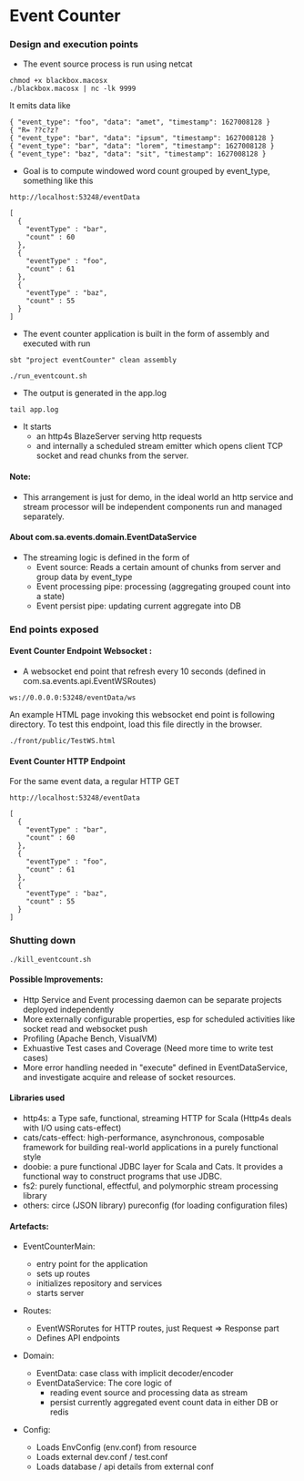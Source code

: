 # Event Counter
###

### Design and execution points

- The event source process is run using netcat
```
chmod +x blackbox.macosx
./blackbox.macosx | nc -lk 9999 
``` 

It emits data like

```
{ "event_type": "foo", "data": "amet", "timestamp": 1627008128 }
{ "R= ??c?z?
{ "event_type": "bar", "data": "ipsum", "timestamp": 1627008128 }
{ "event_type": "bar", "data": "lorem", "timestamp": 1627008128 }
{ "event_type": "baz", "data": "sit", "timestamp": 1627008128 }
```  

- Goal is to compute windowed word count grouped by event_type, something like this

```
http://localhost:53248/eventData

[
  {
    "eventType" : "bar",
    "count" : 60
  },
  {
    "eventType" : "foo",
    "count" : 61
  },
  {
    "eventType" : "baz",
    "count" : 55
  }
]
```

- The event counter application is built in the form of assembly and executed with run
```
sbt "project eventCounter" clean assembly

./run_eventcount.sh
```
- The output is generated in the app.log
```
tail app.log
```
- It starts 
  * an http4s BlazeServer serving http requests 
  * and internally a scheduled stream emitter which opens client TCP socket and read chunks from the server.

#### Note:
- This arrangement is just for demo, in the ideal world an http service and stream processor will be independent components run and managed separately. 

#### About com.sa.events.domain.EventDataService
- The streaming logic is defined in the form of 
  * Event source: Reads a certain amount of chunks from server and group data by event_type
  * Event processing pipe: processing (aggregating grouped count into a state)
  * Event persist pipe: updating current aggregate into DB 
  
### End points exposed ###
#### Event Counter Endpoint Websocket :

- A websocket end point that refresh every 10 seconds (defined in com.sa.events.api.EventWSRoutes)

```
ws://0.0.0.0:53248/eventData/ws
```
An example HTML page invoking this websocket end point is following directory.
To test this endpoint, load this file directly in the browser.
```
./front/public/TestWS.html
```
#### Event Counter HTTP Endpoint 
For the same event data, a regular HTTP GET
```
http://localhost:53248/eventData

[
  {
    "eventType" : "bar",
    "count" : 60
  },
  {
    "eventType" : "foo",
    "count" : 61
  },
  {
    "eventType" : "baz",
    "count" : 55
  }
]
```
### Shutting down
```
./kill_eventcount.sh
```

#### Possible Improvements:

* Http Service and Event processing daemon can be separate projects deployed independently
* More externally configurable properties, esp for scheduled activities like socket read and websocket push
* Profiling (Apache Bench, VisualVM)
* Exhuastive Test cases and Coverage (Need more time to write test cases)
* More error handling needed in "execute" defined in EventDataService, and investigate acquire and release of socket resources.

#### Libraries used
* http4s: a Type safe, functional, streaming HTTP for Scala (Http4s deals with I/O using cats-effect)
* cats/cats-effect: high-performance, asynchronous, composable framework for building real-world applications in a purely functional style
* doobie: a pure functional JDBC layer for Scala and Cats. It provides a functional way to construct programs that use JDBC.
* fs2: purely functional, effectful, and polymorphic stream processing library
* others: circe (JSON library) pureconfig (for loading configuration files)

#### Artefacts:
- EventCounterMain: 
    - entry point for the application
    - sets up routes
    - initializes repository and services
    - starts server
    
- Routes: 
    - EventWSRorutes for HTTP routes, just Request => Response part
    - Defines API endpoints
         
- Domain: 
    - EventData: case class with implicit decoder/encoder
    - EventDataService: The core logic of 
      * reading event source and processing data as stream
      * persist currently aggregated event count data in either DB or redis
        
- Config: 
    - Loads EnvConfig (env.conf) from resource 
    - Loads external dev.conf / test.conf 
    - Loads database / api details from external conf


